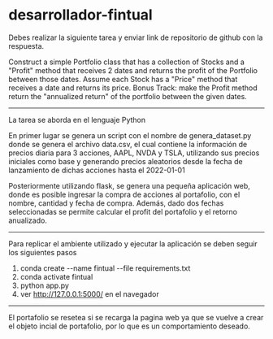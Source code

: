# desarrollador-fintual
Debes realizar la siguiente tarea y enviar link de repositorio de github con la respuesta.

Construct a simple Portfolio class that has a collection of Stocks and a "Profit" method that receives 2 dates and returns the profit of the Portfolio between those dates. 
Assume each Stock has a "Price" method that receives a date and returns its price.
Bonus Track: make the Profit method return the "annualized return" of the portfolio between the given dates.

-----
La tarea se aborda en el lenguaje Python

En primer lugar se genera un script con el nombre de genera_dataset.py donde se genera el archivo data.csv, el cual contiene la información de precios diaria para 3 acciones, AAPL, NVDA y TSLA, utilizando sus precios iniciales como base y generando precios aleatorios desde la fecha de lanzamiento de dichas acciones hasta el 2022-01-01

Posteriormente utilizando flask, se genera una pequeña aplicación web, donde es posible ingresar la compra de acciones al portafolio, con el nombre, cantidad y fecha de compra. Además, dado dos fechas seleccionadas se permite calcular el profit del portafolio y el retorno anualizado.

-----
Para replicar el ambiente utilizado y ejecutar la aplicación se deben seguir los siguientes pasos

1. conda create --name fintual --file requirements.txt
2. conda activate fintual
3. python app.py
4. ver http://127.0.0.1:5000/ en el navegador

-----
El portafolio se resetea si se recarga la pagina web ya que se vuelve a crear el objeto incial de portafolio, por lo que es un comportamiento deseado.